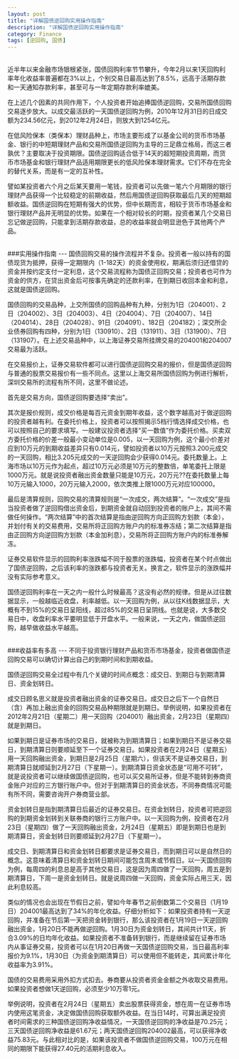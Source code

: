 ```yaml
---
layout: post
title: "详解国债逆回购实用操作指南"
description: "详解国债逆回购实用操作指南"
category: Finance
tags: [逆回购, 国债]
---
```

<br/>
近半年以来金融市场银根紧张，国债回购利率节节攀升，今年2月以来1天回购利率年化收益率普遍都在3%以上，个别交易日最高达到了8.5%，远高于活期存款和一天通知存款利率，甚至可与一年定期存款利率媲美。
 
在上述几个因素的共同作用下，个人投资者开始追捧国债逆回购，交易所国债回购交易逐步放大。以成交最活跃的一天国债逆回购为例，2010年12月31日的日成交额为234.56亿元，到2012年2月24日，则放大到1254亿元。

在低风险保本（类保本）理财品种上，市场主要形成了以基金公司的货币市场基金、银行的中短期理财产品和交易所国债逆回购为主导的三足鼎立格局，而这三者孰优？主要取决于投资期限。国债逆回购适合低于14天的超短期投资周期，而货币市场基金和银行理财产品适用期限更长的低风险保本理财需求。它们不存在完全的替代关系，而是有一定的互补性。

譬如某投资者六个月之后某天要用一笔钱，投资者可以先做一笔六个月期限的银行理财产品获得一个比较稳定的前期收益，然后用国债逆回购获取最后几天的短期超额收益。国债逆回购在短期有强大的优势，但中长期而言，相较于货币市场基金和银行理财产品并无明显的优势。如果在一个相对较长的时期，投资者某几个交易日忘记做逆回购，只能拿到活期存款收益，总的收益率就会明显逊色于其他两个产品。

<br/>
###实用操作指南
---
国债回购交易的操作流程并不复杂。投资者一般以持有的国债现货为抵押，获得一定期限内（1-182天）的资金使用权，期满后须归还借贷的资金并按约定支付一定利息，这个交易流程称为国债正回购交易；投资者也可作为资金的供方，在贷出资金后可按事先确定的还款利率，在到期日收回本金和利息，这就是国债逆回购。

国债回购的交易品种，上交所国债的回购品种有九种，分别为1日（204001）、2日（204002）、3日（204003）、4日（204004）、7日（204007）、14日（204014）、28日（204028）、91日（204091）、182日（204182）；深交所企业债券回购有四种，分别为1日（130910）、2日（131911）、3日（131900）、7日（131907）。在上述交易品种中，以上海证券交易所挂牌交易的204001和204007交易最为活跃。

在交易报价上，证券交易软件都可以进行国债逆回购交易的报价，但是国债逆回购与普通的股票交易报价有一些不同点。这里以上海交易所国债回购为例进行解析，深圳交易所的流程有所不同，这里不做论述。

首先是交易方向，国债逆回购要选择“卖出”。

其次是报价规则，成交价格是每百元资金到期年收益，这个数字越高对于做逆回购的投资者越有利。在委托价格上，投资者可以按照揭示5档行情选择成交价格，也可以按照自己的要求填写。一般建议投资者选择“买一数值”作为委托价格。买卖双方委托价格的价差一般最小变动单位是0.005，以一天回购为例，这个最小价差对应到10万元的到期收益差异只有0.014元，譬如投资者以10万元按照3.200元成交的一天回购，相比3.205元成交的一天逆回购会少获得0.014元。委托数量上。上海市场以10万元作为起点，超过10万元必须是10万元的整数倍，单笔委托上限是1000万元。就是说投资者融出资金数量只能是10万元，20万元??在委托数量上每10万元输入1000，20万元输入2000，依次类推上限1000万元对应100000。

最后是清算规则，回购交易的清算规则是“一次成交，两次结算”。“一次成交”是指当投资者做了逆回购借出资金后，到期资金就自动回到投资者的账户上，其间不需做任何操作。“两次结算”中的首次结算是指由逆回购方向正回购方划款（本金），并划付有关的交易费用，交易所将正回购方账户内的标准券冻结；第二次结算是指由正回购方向逆回购方划款（本金加利息），交易所将正回购方账户内的标准券解冻。

证券交易软件显示的回购利率涨跌幅不同于股票的涨跌幅，投资者在某个时点做出了国债逆回购，之后该利率的涨跌都与投资者无关。换言之，软件显示的涨跌幅并没有实际参考意义。

国债逆回购利率在一天之内一般什么时候最高？这没有必然的规律。但是从过往数据显示，一般越临近收盘，利率越低。以一天回购为例，从以往K线数据显示，大概有不到15%的交易日呈阳线，超过85%的交易日呈阴线。也就是说，大多数交易日中，收盘利率水平要明显低于开盘水平。一般来说，一天之内，做国债逆回购，越早做收益水平越高。

<br/>
###收益率有多高
---
不同于投资银行理财产品和货币市场基金，投资者做国债逆回购交易可以确切计算出自己的到期时间和到期收益。

国债逆回购交易全过程中有几个关键的时间点概念：成交日、到期日与到期清算日、资金划转日。

成交日顾名思义就是投资者融出资金的证券交易日。成交日之后下一个自然日（含）再加上融出资金的回购交易品种期限就是到期日。举例说明，如果投资者在2012年2月21日（星期二）用一天回购（204001）融出资金，2月23日（星期四）就是到期日。

如果到期日是证券市场的交易日，就被称为到期清算日；如果到期日不是证券交易日，到期清算日则要顺延至下一个证券交易日。如果投资者在2月24日（星期五）用一天回购融出资金，到期日是2月25日（星期六），但该天不是证券交易日，到期清算日就顺延到2月27日（下星期一）。到期清算日资金状态是“可用不可转”，就是说投资者可以继续做国债逆回购，也可以买交易所证券，但是不能转到券商资金账户对应的三方银行账户中。但对于到期清算日的资金状态，不同券商情况可能有所不同，需要咨询开户券商营业部。

资金划转日是指到期清算日后最近的证券交易日。在资金划转日，投资者可把逆回购的到期资金划转到关联券商的银行三方账户中。以一天回购为例，投资者在2月23日（星期四）做了一天回购融出资金，2月24日（星期五）即是到期日也是到期清算日，资金划转日则要顺延到2月27日（下星期一）。

成交日、到期清算日和资金划转日都要求是证券交易日，而到期日可以是自然日的概念。这意味着清算日和资金划转日期间可能包含周末或节假日。以一天国债回购为例，每周四的利息总是高于其他交易日，这是因为周四做了一天回购，周五是到期清算日，下周一是资金划转日。就是说周四做一天回购，资金实际占用三天，因此利息较高。

类似的情况也会出现在节假日之前，譬如今年春节之前倒数第二个交易日（1月19日）204001最高达到了34%的年化收益。仔细分析如下：如果投资者持有一天逆回购，并准备在节后第一天把资金转到银行，那么该投资者在1月19日一天逆回购融出资金，1月20日不能再做逆回购。1月30日为资金划转日，其间共计11天，折合3.09%的日均年化收益。如果投资者不准备转到银行，而是继续留在证券市场内从事证券交易，投资者可以在1月20日再做一天国债逆回购交易，当日最高利率报价为9.1%，1月30日（为资金到期清算日）可以使用但不能转走，其间累计年化收益率为3.91%。

国债的交易费用采用外扣方式扣去。券商要从投资者资金金额之外收取交易费用。如果投资者想做1天逆回购，必须至少10万零1元。

举例说明，投资者在2月24日（星期五）卖出股票获得资金，想在周一在证券市场内使用这笔资金，决定做国债回购获取额外收益。在当日14时，可算出满足投资者时间需求的三种国债逆回购净收益情况，一天国债逆回购的净收益是70.25元；三天国债逆回购净收益是61.67元；两天国债逆回购204002最高，可以获得净收益75.83元。与此相对比的是，如果该投资者不做国债逆回购交易，100万元在相同的期限下能获得27.40元的活期利息收入。

